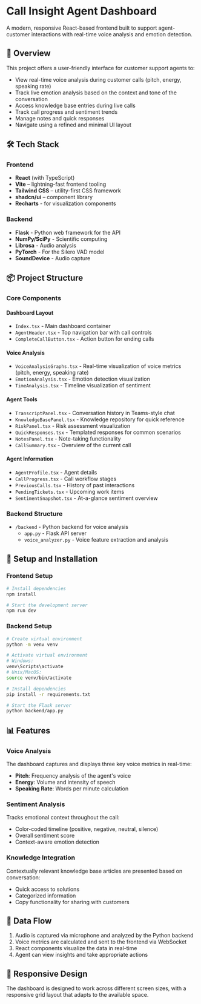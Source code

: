 
# Call Insight Agent Dashboard

A modern, responsive React-based frontend built to support agent-customer interactions with real-time voice analysis and emotion detection.

## 🧾 Overview

This project offers a user-friendly interface for customer support agents to:

- View real-time voice analysis during customer calls (pitch, energy, speaking rate)
- Track live emotion analysis based on the context and tone of the conversation
- Access knowledge base entries during live calls
- Track call progress and sentiment trends
- Manage notes and quick responses
- Navigate using a refined and minimal UI layout

## 🛠 Tech Stack

### Frontend
- **React** (with TypeScript)
- **Vite** – lightning-fast frontend tooling
- **Tailwind CSS** – utility-first CSS framework
- **shadcn/ui** – component library
- **Recharts** - for visualization components

### Backend
- **Flask** - Python web framework for the API
- **NumPy/SciPy** - Scientific computing
- **Librosa** - Audio analysis
- **PyTorch** - For the Silero VAD model
- **SoundDevice** - Audio capture

## 📦 Project Structure

### Core Components

#### Dashboard Layout
- `Index.tsx` - Main dashboard container
- `AgentHeader.tsx` - Top navigation bar with call controls
- `CompleteCallButton.tsx` - Action button for ending calls

#### Voice Analysis
- `VoiceAnalysisGraphs.tsx` - Real-time visualization of voice metrics (pitch, energy, speaking rate)
- `EmotionAnalysis.tsx` - Emotion detection visualization
- `TimeAnalysis.tsx` - Timeline visualization of sentiment

#### Agent Tools
- `TranscriptPanel.tsx` - Conversation history in Teams-style chat
- `KnowledgeBasePanel.tsx` - Knowledge repository for quick reference
- `RiskPanel.tsx` - Risk assessment visualization
- `QuickResponses.tsx` - Templated responses for common scenarios
- `NotesPanel.tsx` - Note-taking functionality
- `CallSummary.tsx` - Overview of the current call

#### Agent Information
- `AgentProfile.tsx` - Agent details
- `CallProgress.tsx` - Call workflow stages
- `PreviousCalls.tsx` - History of past interactions
- `PendingTickets.tsx` - Upcoming work items
- `SentimentSnapshot.tsx` - At-a-glance sentiment overview

### Backend Structure
- `/backend` - Python backend for voice analysis
  - `app.py` - Flask API server
  - `voice_analyzer.py` - Voice feature extraction and analysis

## 🚀 Setup and Installation

### Frontend Setup

```bash
# Install dependencies
npm install

# Start the development server
npm run dev
```

### Backend Setup

```bash
# Create virtual environment
python -m venv venv

# Activate virtual environment
# Windows:
venv\Scripts\activate
# Unix/MacOS:
source venv/bin/activate

# Install dependencies
pip install -r requirements.txt

# Start the Flask server
python backend/app.py
```

## 📊 Features

### Voice Analysis
The dashboard captures and displays three key voice metrics in real-time:
- **Pitch**: Frequency analysis of the agent's voice
- **Energy**: Volume and intensity of speech
- **Speaking Rate**: Words per minute calculation

### Sentiment Analysis
Tracks emotional context throughout the call:
- Color-coded timeline (positive, negative, neutral, silence)
- Overall sentiment score
- Context-aware emotion detection

### Knowledge Integration
Contextually relevant knowledge base articles are presented based on conversation:
- Quick access to solutions
- Categorized information
- Copy functionality for sharing with customers

## 🔄 Data Flow

1. Audio is captured via microphone and analyzed by the Python backend
2. Voice metrics are calculated and sent to the frontend via WebSocket
3. React components visualize the data in real-time
4. Agent can view insights and take appropriate actions

## 📱 Responsive Design
The dashboard is designed to work across different screen sizes, with a responsive grid layout that adapts to the available space.
